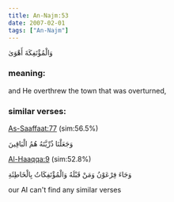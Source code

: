```yaml
---
title: An-Najm:53
date: 2007-02-01
tags: ["An-Najm"]
---
```

وَالْمُؤْتَفِكَةَ أَهْوَىٰ
### meaning: 
and He overthrew the town that was overturned,
### similar verses: 

[As-Saaffaat:77](/37/77) (sim:56.5%)

وَجَعَلْنَا ذُرِّيَّتَهُ هُمُ الْبَاقِينَ

[Al-Haaqqa:9](/69/9) (sim:52.8%)

وَجَاءَ فِرْعَوْنُ وَمَنْ قَبْلَهُ وَالْمُؤْتَفِكَاتُ بِالْخَاطِئَةِ

our AI can't find any similar verses


